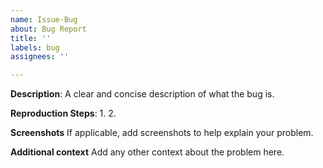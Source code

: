 ```yaml
---
name: Issue-Bug
about: Bug Report
title: ''
labels: bug
assignees: ''

---
```


**Description**:
A clear and concise description of what the bug is.

**Reproduction Steps**:
1. 
2. 

**Screenshots**
If applicable, add screenshots to help explain your problem.

**Additional context**
Add any other context about the problem here.
